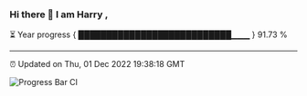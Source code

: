 ### Hi there 👋 I am Harry , 

⏳ Year progress { ███████████████████████████▁▁▁ } 91.73 %

---

⏰ Updated on Thu, 01 Dec 2022 19:38:18 GMT

![Progress Bar CI](https://github.com/duykhang68/duykhang68/workflows/Progress%20Bar%20CI/badge.svg)
